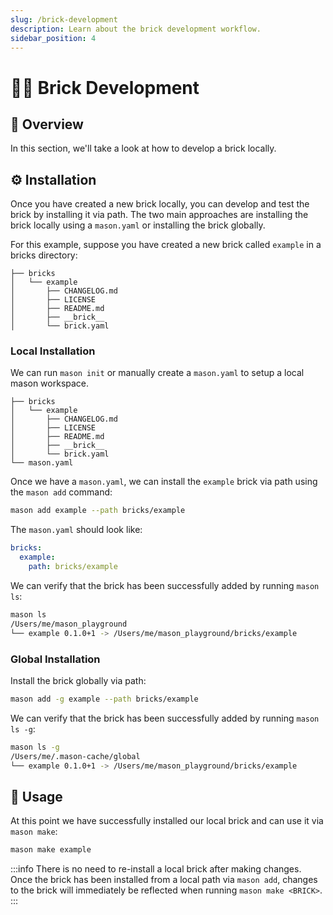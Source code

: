 ```yaml
---
slug: /brick-development
description: Learn about the brick development workflow.
sidebar_position: 4
---
```


# 🧑‍💻 Brick Development

## 🚀 Overview

In this section, we'll take a look at how to develop a brick locally.

## ⚙️ Installation

Once you have created a new brick locally, you can develop and test the brick by installing it via path. The two main approaches are installing the brick locally using a `mason.yaml` or installing the brick globally.

For this example, suppose you have created a new brick called `example` in a bricks directory:

```
├── bricks
│   └── example
│       ├── CHANGELOG.md
│       ├── LICENSE
│       ├── README.md
│       ├── __brick__
│       └── brick.yaml
```

### Local Installation

We can run `mason init` or manually create a `mason.yaml` to setup a local mason workspace.

```
├── bricks
│   └── example
│       ├── CHANGELOG.md
│       ├── LICENSE
│       ├── README.md
│       ├── __brick__
│       └── brick.yaml
└── mason.yaml
```

Once we have a `mason.yaml`, we can install the `example` brick via path using the `mason add` command:

```bash
mason add example --path bricks/example
```

The `mason.yaml` should look like:

```yaml
bricks:
  example:
    path: bricks/example
```

We can verify that the brick has been successfully added by running `mason ls`:

```bash
mason ls
/Users/me/mason_playground
└── example 0.1.0+1 -> /Users/me/mason_playground/bricks/example
```

### Global Installation

Install the brick globally via path:

```bash
mason add -g example --path bricks/example
```

We can verify that the brick has been successfully added by running `mason ls -g`:

```bash
mason ls -g
/Users/me/.mason-cache/global
└── example 0.1.0+1 -> /Users/me/mason_playground/bricks/example
```

## 📝 Usage

At this point we have successfully installed our local brick and can use it via `mason make`:

```bash
mason make example
```

:::info
There is no need to re-install a local brick after making changes. Once the brick has been installed from a local path via `mason add`, changes to the brick will immediately be reflected when running `mason make <BRICK>`.
:::
